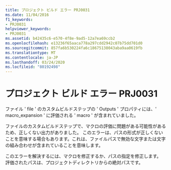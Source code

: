 ```yaml
---
title: プロジェクト ビルド エラー PRJ0031
ms.date: 11/04/2016
f1_keywords:
- PRJ0031
helpviewer_keywords:
- PRJ0031
ms.assetid: b42435c6-e570-4f8e-9ad5-12a7ea69ccb2
ms.openlocfilehash: e13236f65aaca778a297cdd2942c07b75dd701d0
ms.sourcegitcommit: 857fa6b530224fa6c18675138043aba9aa0619fb
ms.translationtype: MT
ms.contentlocale: ja-JP
ms.lasthandoff: 03/24/2020
ms.locfileid: "80192498"
---
```

# <a name="project-build-error-prj0031"></a>プロジェクト ビルド エラー PRJ0031

ファイル ' file ' のカスタムビルドステップの ' Outputs ' プロパティには、' macro_expansion ' に評価される ' macro ' が含まれていました。

ファイルのカスタムビルドステップで、マクロの評価に問題がある可能性があるため、正しくない出力がありました。 このエラーは、パスの形式が正しくないことを意味する場合もあります。これは、ファイルパスで無効な文字または文字の組み合わせが含まれていることを意味します。

このエラーを解決するには、マクロを修正するか、パスの指定を修正します。 評価されたパスは、プロジェクトディレクトリからの絶対パスです。
